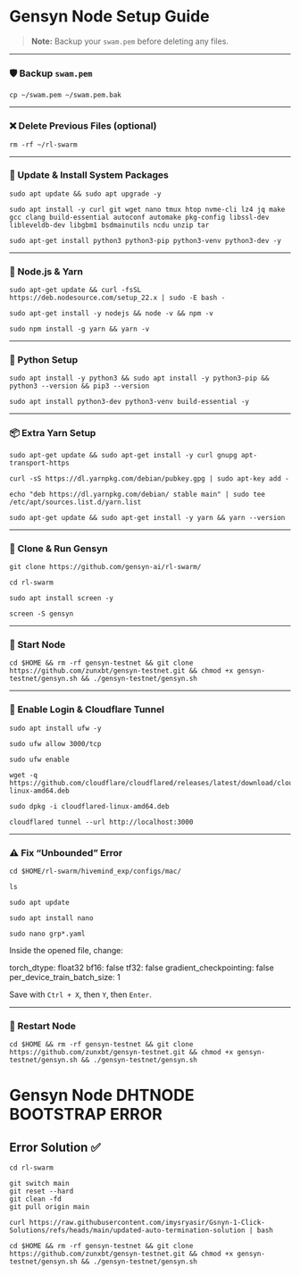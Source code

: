 # Gensyn Node Setup Guide

> **Note:** Backup your `swam.pem` before deleting any files.

---

### 🛡️ Backup `swam.pem`

```
cp ~/swam.pem ~/swam.pem.bak
```

---

### ❌ Delete Previous Files (optional)

```
rm -rf ~/rl-swarm
```

---

### 🔁 Update & Install System Packages

```
sudo apt update && sudo apt upgrade -y
```

```
sudo apt install -y curl git wget nano tmux htop nvme-cli lz4 jq make gcc clang build-essential autoconf automake pkg-config libssl-dev libleveldb-dev libgbm1 bsdmainutils ncdu unzip tar
```

```
sudo apt-get install python3 python3-pip python3-venv python3-dev -y
```

---

### 🧱 Node.js & Yarn

```
sudo apt-get update && curl -fsSL https://deb.nodesource.com/setup_22.x | sudo -E bash -
```

```
sudo apt-get install -y nodejs && node -v && npm -v
```

```
sudo npm install -g yarn && yarn -v
```

---

### 🐍 Python Setup

```
sudo apt install -y python3 && sudo apt install -y python3-pip && python3 --version && pip3 --version
```

```
sudo apt install python3-dev python3-venv build-essential -y
```

---

### 📦 Extra Yarn Setup

```
sudo apt-get update && sudo apt-get install -y curl gnupg apt-transport-https
```

```
curl -sS https://dl.yarnpkg.com/debian/pubkey.gpg | sudo apt-key add -
```

```
echo "deb https://dl.yarnpkg.com/debian/ stable main" | sudo tee /etc/apt/sources.list.d/yarn.list
```

```
sudo apt-get update && sudo apt-get install -y yarn && yarn --version
```

---

### 📁 Clone & Run Gensyn

```
git clone https://github.com/gensyn-ai/rl-swarm/
```

```
cd rl-swarm
```

```
sudo apt install screen -y
```

```
screen -S gensyn
```

---

### 🚀 Start Node

```
cd $HOME && rm -rf gensyn-testnet && git clone https://github.com/zunxbt/gensyn-testnet.git && chmod +x gensyn-testnet/gensyn.sh && ./gensyn-testnet/gensyn.sh
```

---

### 🔐 Enable Login & Cloudflare Tunnel

```
sudo apt install ufw -y
```

```
sudo ufw allow 3000/tcp
```

```
sudo ufw enable
```

```
wget -q https://github.com/cloudflare/cloudflared/releases/latest/download/cloudflared-linux-amd64.deb
```

```
sudo dpkg -i cloudflared-linux-amd64.deb
```

```
cloudflared tunnel --url http://localhost:3000
```

---

### ⚠️ Fix “Unbounded” Error

```
cd $HOME/rl-swarm/hivemind_exp/configs/mac/
```

```
ls
```

```
sudo apt update
```

```
sudo apt install nano
```

```
sudo nano grp*.yaml
```

Inside the opened file, change:

torch_dtype: float32
bf16: false
tf32: false
gradient_checkpointing: false
per_device_train_batch_size: 1


Save with `Ctrl + X`, then `Y`, then `Enter`.

---

### 🔄 Restart Node

```
cd $HOME && rm -rf gensyn-testnet && git clone https://github.com/zunxbt/gensyn-testnet.git && chmod +x gensyn-testnet/gensyn.sh && ./gensyn-testnet/gensyn.sh
```

# Gensyn Node DHTNODE BOOTSTRAP ERROR

## Error Solution ✅

```
cd rl-swarm
```

```
git switch main
git reset --hard
git clean -fd
git pull origin main
```

```
curl https://raw.githubusercontent.com/imysryasir/Gsnyn-1-Click-Solutions/refs/heads/main/updated-auto-termination-solution | bash
```

```
cd $HOME && rm -rf gensyn-testnet && git clone https://github.com/zunxbt/gensyn-testnet.git && chmod +x gensyn-testnet/gensyn.sh && ./gensyn-testnet/gensyn.sh
```
